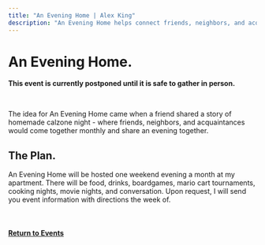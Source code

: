 ```yaml
---
title: "An Evening Home | Alex King"
description: "An Evening Home helps connect friends, neighbors, and acquaintances."
---
```


# **An Evening** Home.

**This event is currently postponed until it is safe to gather in person.**

<br/>

The idea for An Evening Home came when a friend shared a story of homemade calzone night - where friends, neighbors, and acquaintances would come together monthly and share an evening together.

## The Plan.

An Evening Home will be hosted one weekend evening a month at my apartment. There will be food, drinks, boardgames, mario cart tournaments, cooking nights, movie nights, and conversation. Upon request, I will send you event information with directions the week of.

<br/>

#### [Return to Events](/evening)
